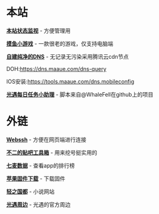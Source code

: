 # 本站

**[本站状态监视](https://monitor.maaue.com/)** - 方便管理用

**[摸鱼小游戏](https://game.maaue.com/A-Dark-Room/)** - 一款很老的游戏，仅支持电脑端

**[自建纯净的DNS](https://dns.maaue.com/)** - 无记录无污染采用腾讯云cdn节点

DOH:https://dns.maaue.com/dns-query

IOS安装:https://tools.maaue.com/dns.mobileconfig

**[光遇每日任务小助理](https://sky.maaue.com/)** - 脚本来自@WhaleFell在github上的项目

# 外链

**[Webssh](https://webssh.huashengdun.org/)** - 方便在网页端进行连接

**[不二的贴吧工具箱](https://www.82cat.com/)** - 用来挖号挺实用的


**[七麦数据](https://qimai.cn/)** - 查看app的排行榜

**[苹果固件下载](https://ipsw.me/)** - 下载固件


**[轻之国都](https://lightnovel.us/)** - 小说网站

**[光遇周边](https://www.thatskyshop.com/)** - 光遇的官方周边
